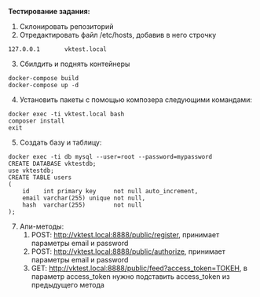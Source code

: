 **Тестирование задания:**
1) Склонировать репозиторий
2) Отредактировать файл /etc/hosts, добавив в него строчку
```
127.0.0.1       vktest.local
```

3) Сбилдить и поднять контейнеры
```
docker-compose build
docker-compose up -d
```
4) Установить пакеты с помощью композера следующими командами:
```
docker exec -ti vktest.local bash
composer install
exit
```
5) Создать базу и таблицу:
```
docker exec -ti db mysql --user=root --password=mypassword
CREATE DATABASE vktestdb;
use vktestdb;
CREATE TABLE users
(
    id    int primary key     not null auto_increment,
    email varchar(255) unique not null,
    hash  varchar(255)        not null
);
```
7) Апи-методы:
   1. POST: http://vktest.local:8888/public/register, принимает параметры email и password
   2. POST: http://vktest.local:8888/public/authorize, принимает параметры email и password
   3. GET: http://vktest.local:8888/public/feed?access_token=ТОКЕН, в параметр access_token нужно подставить access_token из предыдущего метода
